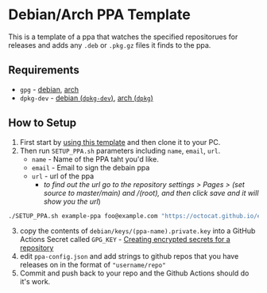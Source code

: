 # Debian/Arch PPA Template
This is a template of a ppa that watches the specified repositorues for releases and adds any `.deb` or `.pkg.gz` files it finds to the ppa.
## Requirements
* `gpg` - [debian](https://packages.debian.org/stable/gnupg), [arch](https://archlinux.org/packages/core/x86_64/gnupg/)
* `dpkg-dev` - [debian (`dpkg-dev`)](https://packages.debian.org/stable/dpkg-dev), [arch (`dpkg`)](https://archlinux.org/packages/community/x86_64/dpkg/)
## How to Setup
1. First start by [using this template](https://github.com/tumble1999/ppa-template/generate) and then clone it to your PC.
1. Then run `SETUP_PPA.sh` parameters including `name`, `email`, `url`.
	* `name` - Name of the PPA taht you'd like.
	* `email` - Email to sign the debain ppa
	* `url` - url of the ppa
		* *to find out the url go to the repository settings > Pages > (set source to master/main) and /(root), and then click save and it will show you the url*)

```bash
./SETUP_PPA.sh example-ppa foo@example.com "https://octocat.github.io/example-ppa"
```
3. copy the contents of `debian/keys/(ppa-name).private.key` into a GitHub Actions Secret called `GPG_KEY` - [Creating encrypted secrets for a repository](https://docs.github.com/en/actions/security-guides/encrypted-secrets#creating-encrypted-secrets-for-a-repository)
1. edit `ppa-config.json` and add strings to github repos that you have releases on in the format of `"username/repo"`
1. Commit and push back to your repo and the Github Actions should do it's work.
